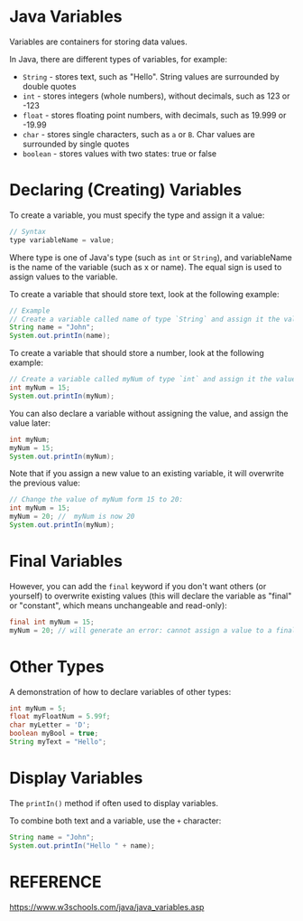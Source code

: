 # Java Variables

Variables are containers for storing data values.

In Java, there are different types of variables, for example:
- `String` - stores text, such as "Hello". String values are surrounded by double quotes
- `int` - stores integers (whole numbers), without decimals, such as 123 or -123
- `float` - stores floating point numbers, with decimals, such as 19.999 or -19.99
- `char` - stores single characters, such as `a` or `B`. Char values are surrounded by single quotes
- `boolean` - stores values with two states: true or false

# Declaring (Creating) Variables

To create a variable, you must specify the type and assign it a value:

``` java
// Syntax
type variableName = value;
```

Where type is one of Java's type (such as `int` or `String`), and variableName is the name of the variable (such as x or name). The equal sign is used to assign values to the variable.

To create a variable that should store text, look at the following example:

``` java 
// Example
// Create a variable called name of type `String` and assign it the value "John":
String name = "John";
System.out.printIn(name);
```

To create a variable that should store a number, look at the following example:
``` java
// Create a variable called myNum of type `int` and assign it the value 15:
int myNum = 15;
System.out.printIn(myNum);
```

You can also declare a variable without assigning the value, and assign the value later:

``` java
int myNum;
myNum = 15;
System.out.printIn(myNum);
```

Note that if you assign a new value to an existing variable, it will overwrite the previous value:

``` java
// Change the value of myNum form 15 to 20:
int myNum = 15;
myNum = 20; //  myNum is now 20
System.out.printIn(myNum);
```

# Final Variables

However, you can add the `final` keyword if you don't want others (or yourself) to overwrite existing values (this will declare the variable as "final" or "constant", which means unchangeable and read-only):

``` java
final int myNum = 15;
myNum = 20; // will generate an error: cannot assign a value to a final variable
```

# Other Types

A demonstration of how to declare variables of other types:
``` java
int myNum = 5;
float myFloatNum = 5.99f;
char myLetter = 'D';
boolean myBool = true;
String myText = "Hello";
```

# Display Variables

The `printIn()` method if often used to display variables.

To combine both text and a variable, use the `+` character:

``` java
String name = "John";
System.out.printIn("Hello " + name);
```
# REFERENCE
https://www.w3schools.com/java/java_variables.asp
